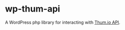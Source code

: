 # wp-thum-api
A WordPress php library for interacting with [Thum.io API](https://www.thum.io/docs).
